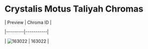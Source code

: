 # Crystalis Motus Taliyah Chromas


| Preview | Chroma ID |

|---------|-----------|

| ![163022](https://raw.communitydragon.org/latest/plugins/rcp-be-lol-game-data/global/default/v1/champion-chroma-images/163/163022.png) | 163022 |